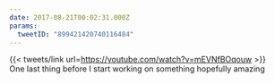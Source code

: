 ```yaml
---
date: 2017-08-21T00:02:31.000Z
params:
  tweetID: "899421420740116484"
---
```


{{< tweets/link url=https://youtube.com/watch?v=mEVNfBOqouw >}}\
One last thing before I start working on something hopefully amazing
